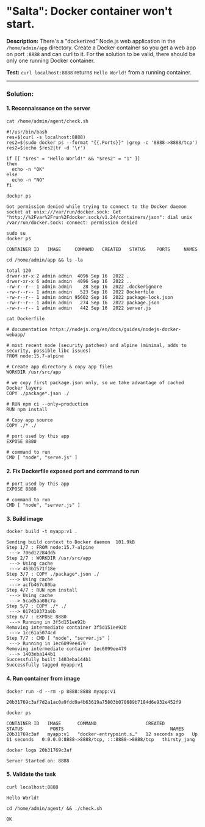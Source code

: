 # "Salta": Docker container won't start.

**Description:** There's a "dockerized" Node.js web application in the `/home/admin/app` directory. Create a Docker container so you get a web app on port `:8888` and can curl to it. For the solution to be valid, there should be only one running Docker container.  

**Test:** `curl localhost:8888` returns `Hello World!` from a running container.  


---

### Solution:
#### 1. Reconnaissance on the server
`cat /home/admin/agent/check.sh `  
```console
#!/usr/bin/bash
res=$(curl -s localhost:8888)
res2=$(sudo docker ps --format "{{.Ports}}" |grep -c '8888->8888/tcp')
res2=$(echo $res2|tr -d '\r')

if [[ "$res" = "Hello World!" && "$res2" = "1" ]]
then
  echo -n "OK"
else
  echo -n "NO"
fi
```

`docker ps`  
```console
Got permission denied while trying to connect to the Docker daemon socket at unix:///var/run/docker.sock: Get "http://%2Fvar%2Frun%2Fdocker.sock/v1.24/containers/json": dial unix /var/run/docker.sock: connect: permission denied
```

`sudo su`  
`docker ps`  
```console
CONTAINER ID   IMAGE     COMMAND   CREATED   STATUS    PORTS     NAMES
```

`cd /home/admin/app && ls -la`  
```console
total 120
drwxr-xr-x 2 admin admin  4096 Sep 16  2022 .
drwxr-xr-x 6 admin admin  4096 Sep 16  2022 ..
-rw-r--r-- 1 admin admin    28 Sep 16  2022 .dockerignore
-rw-r--r-- 1 admin admin   523 Sep 16  2022 Dockerfile
-rw-r--r-- 1 admin admin 95602 Sep 16  2022 package-lock.json
-rw-r--r-- 1 admin admin   274 Sep 16  2022 package.json
-rw-r--r-- 1 admin admin   442 Sep 16  2022 server.js
```

`cat Dockerfile`  
```console
# documentation https://nodejs.org/en/docs/guides/nodejs-docker-webapp/

# most recent node (security patches) and alpine (minimal, adds to security, possible libc issues)
FROM node:15.7-alpine 

# Create app directory & copy app files
WORKDIR /usr/src/app

# we copy first package.json only, so we take advantage of cached Docker layers
COPY ./package*.json ./

# RUN npm ci --only=production
RUN npm install

# Copy app source
COPY ./* ./

# port used by this app
EXPOSE 8880

# command to run
CMD [ "node", "serve.js" ]
```

#### 2. Fix Dockerfile exposed port and command to run
```console
# port used by this app
EXPOSE 8888

# command to run
CMD [ "node", "server.js" ]
```


#### 3. Build image
`docker build -t myapp:v1 .`  
```console
Sending build context to Docker daemon  101.9kB
Step 1/7 : FROM node:15.7-alpine
 ---> 706d12284dd5
Step 2/7 : WORKDIR /usr/src/app
 ---> Using cache
 ---> 463b1571f18e
Step 3/7 : COPY ./package*.json ./
 ---> Using cache
 ---> acfb467c80ba
Step 4/7 : RUN npm install
 ---> Using cache
 ---> 5cad5aa08c7a
Step 5/7 : COPY ./* ./
 ---> 017410373a0b
Step 6/7 : EXPOSE 8880
 ---> Running in 3f5d151ee92b
Removing intermediate container 3f5d151ee92b
 ---> 1cc61a5074cd
Step 7/7 : CMD [ "node", "server.js" ]
 ---> Running in 1ec6099ee479
Removing intermediate container 1ec6099ee479
 ---> 1403eba144b1
Successfully built 1403eba144b1
Successfully tagged myapp:v1
```


#### 4. Run container from image
`docker run -d --rm -p 8888:8888 myapp:v1`  
```console
20b31769c3af7d2a1ac0a9fdd9a4b63619a75803b070689b7184d6e932e452f9
```

`docker ps`  
```console
CONTAINER ID   IMAGE      COMMAND                  CREATED          STATUS          PORTS                                       NAMES
20b31769c3af   myapp:v1   "docker-entrypoint.s…"   12 seconds ago   Up 11 seconds   0.0.0.0:8888->8888/tcp, :::8888->8888/tcp   thirsty_jang
```

`docker logs 20b31769c3af`  
```console
Server Started on: 8888
```


#### 5. Validate the task
`curl localhost:8888`  
```console
Hello World!
```

`cd /home/admin/agent/ && ./check.sh `  
```console
OK
```
